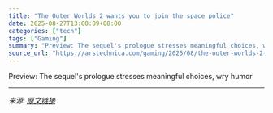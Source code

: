 ```yaml
---
title: "The Outer Worlds 2 wants you to join the space police"
date: 2025-08-27T13:00:09+08:00
categories: ["tech"]
tags: ["Gaming"]
summary: "Preview: The sequel's prologue stresses meaningful choices, wry humor"
source_url: "https://arstechnica.com/gaming/2025/08/the-outer-worlds-2-wants-you-to-join-the-space-police/"
---
```


Preview: The sequel's prologue stresses meaningful choices, wry humor

---

*来源: [原文链接](https://arstechnica.com/gaming/2025/08/the-outer-worlds-2-wants-you-to-join-the-space-police/)*
